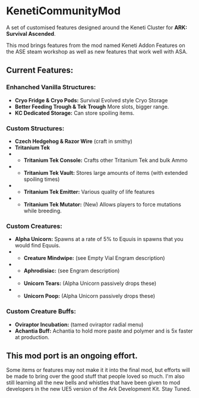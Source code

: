 # KenetiCommunityMod
A set of customised features designed around the Keneti Cluster for **ARK: Survival Ascended**.

This mod brings features from the mod named Keneti Addon Features on the ASE steam workshop as well as new features that work well with ASA.

## Current Features:

### Enhanched Vanilla Structures:
- **Cryo Fridge & Cryo Pods:** Survival Evolved style Cryo Storage 
- **Better Feeding Trough & Tek Trough** More slots, bigger range.
- **KC Dedicated Storage:** Can store spoiling items.

### Custom Structures:
- **Czech Hedgehog & Razor Wire** (craft in smithy)
- **Tritanium Tek**
- - **Tritanium Tek Console:** Crafts other Tritanium Tek and bulk Ammo
- - **Tritanium Tek Vault:** Stores large amounts of items (with extended spoiling times)
- - **Tritanium Tek Emitter:** Various quality of life features
- - **Tritanium Tek Mutator:** (New) Allows players to force mutations while breeding.

### Custom Creatures:
- **Alpha Unicorn:** Spawns at a rate of 5% to Equuis in spawns that you would find Equuis.
- - **Creature Mindwipe:** (see Empty Vial Engram description)
- - **Aphrodisiac:** (see Engram description)
- - **Unicorn Tears:** (Alpha Unicorn passively drops these)
- - **Unicorn Poop:** (Alpha Unicorn passively drops these)

### Custom Creature Buffs:
- **Oviraptor Incubation:** (tamed oviraptor radial menu)
- **Achantia Buff:** Achantia to hold more paste and polymer and is 5x faster at production.

## This mod port is an ongoing effort.
Some items or features may not make it it into the final mod, but efforts will be made to bring over the good stuff that people loved so much. I'm also still learning all the new bells and whistles that have been given to mod developers in the new UE5 version of the Ark Development Kit. Stay Tuned.
